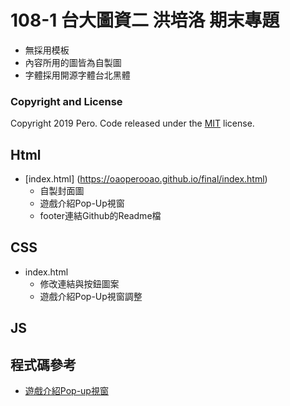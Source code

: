 # 108-1 台大圖資二 洪培洛 期末專題

- 無採用模板
- 內容所用的圖皆為自製圖
- 字體採用開源字體台北黑體
### Copyright and License
Copyright 2019 Pero. Code released under the [MIT](https://github.com/BlackrockDigital/startbootstrap-resume/blob/gh-pages/LICENSE) license.


## Html 
 - [index.html] (https://oaoperooao.github.io/final/index.html)
   - 自製封面圖
   - 遊戲介紹Pop-Up視窗
   - footer連結Github的Readme檔
 
## CSS
 - index.html
   - 修改連結與按鈕圖案
   - 遊戲介紹Pop-Up視窗調整
## JS

## 程式碼參考
- [遊戲介紹Pop-up視窗](https://codepen.io/imprakash/pen/GgNMXO)
